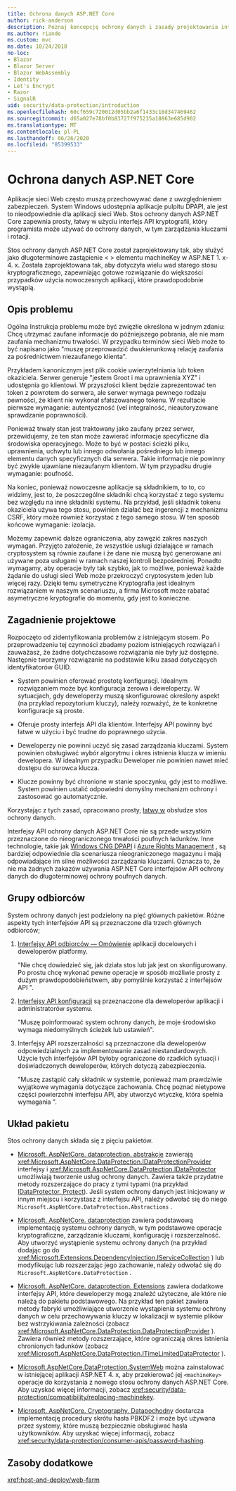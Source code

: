 ```yaml
---
title: Ochrona danych ASP.NET Core
author: rick-anderson
description: Poznaj koncepcję ochrony danych i zasady projektowania interfejsów API ochrony danych ASP.NET Core.
ms.author: riande
ms.custom: mvc
ms.date: 10/24/2018
no-loc:
- Blazor
- Blazor Server
- Blazor WebAssembly
- Identity
- Let's Encrypt
- Razor
- SignalR
uid: security/data-protection/introduction
ms.openlocfilehash: 60cf659c720012d05bb2a6f1433c18d347469462
ms.sourcegitcommit: d65a027e78bf0b83727f975235a18863e685d902
ms.translationtype: MT
ms.contentlocale: pl-PL
ms.lasthandoff: 06/26/2020
ms.locfileid: "85399533"
---
```

# <a name="aspnet-core-data-protection"></a>Ochrona danych ASP.NET Core

Aplikacje sieci Web często muszą przechowywać dane z uwzględnieniem zabezpieczeń. System Windows udostępnia aplikacje pulpitu DPAPI, ale jest to nieodpowiednie dla aplikacji sieci Web. Stos ochrony danych ASP.NET Core zapewnia prosty, łatwy w użyciu interfejs API kryptografii, który programista może używać do ochrony danych, w tym zarządzania kluczami i rotacji.

Stos ochrony danych ASP.NET Core został zaprojektowany tak, aby służyć jako długoterminowe zastąpienie &lt; &gt; elementu machineKey w ASP.NET 1. x-4. x. Została zaprojektowana tak, aby dotyczyła wielu wad starego stosu kryptograficznego, zapewniając gotowe rozwiązanie do większości przypadków użycia nowoczesnych aplikacji, które prawdopodobnie wystąpią.

## <a name="problem-statement"></a>Opis problemu

Ogólna Instrukcja problemu może być zwięzłie określona w jednym zdaniu: Chcę utrzymać zaufane informacje do późniejszego pobrania, ale nie mam zaufania mechanizmu trwałości. W przypadku terminów sieci Web może to być napisano jako "muszę przeprowadzić dwukierunkową relację zaufania za pośrednictwem niezaufanego klienta".

Przykładem kanonicznym jest plik cookie uwierzytelniania lub token okaziciela. Serwer generuje "jestem Groot i ma uprawnienia XYZ" i udostępnia go klientowi. W przyszłości klient będzie zaprezentować ten token z powrotem do serwera, ale serwer wymaga pewnego rodzaju pewności, że klient nie wykonał sfałszowanego tokenu. W rezultacie pierwsze wymaganie: autentyczność (vel integralność, nieautoryzowane sprawdzanie poprawności).

Ponieważ trwały stan jest traktowany jako zaufany przez serwer, przewidujemy, że ten stan może zawierać informacje specyficzne dla środowiska operacyjnego. Może to być w postaci ścieżki pliku, uprawnienia, uchwytu lub innego odwołania pośredniego lub innego elementu danych specyficznych dla serwera. Takie informacje nie powinny być zwykle ujawniane niezaufanym klientom. W tym przypadku drugie wymaganie: poufność.

Na koniec, ponieważ nowoczesne aplikacje są składnikiem, to to, co widzimy, jest to, że poszczególne składniki chcą korzystać z tego systemu bez względu na inne składniki systemu. Na przykład, jeśli składnik tokenu okaziciela używa tego stosu, powinien działać bez ingerencji z mechanizmu CSRF, który może również korzystać z tego samego stosu. W ten sposób końcowe wymaganie: izolacja.

Możemy zapewnić dalsze ograniczenia, aby zawęzić zakres naszych wymagań. Przyjęto założenie, że wszystkie usługi działające w ramach cryptosystem są równie zaufane i że dane nie muszą być generowane ani używane poza usługami w ramach naszej kontroli bezpośredniej. Ponadto wymagamy, aby operacje były tak szybko, jak to możliwe, ponieważ każde żądanie do usługi sieci Web może przekroczyć cryptosystem jeden lub więcej razy. Dzięki temu symetryczne Kryptografia jest idealnym rozwiązaniem w naszym scenariuszu, a firma Microsoft może rabatać asymetryczne kryptografie do momentu, gdy jest to konieczne.

## <a name="design-philosophy"></a>Zagadnienie projektowe

Rozpoczęto od zidentyfikowania problemów z istniejącym stosem. Po przeprowadzeniu tej czynności zbadamy poziom istniejących rozwiązań i zauważasz, że żadne dotychczasowe rozwiązania nie były już dostępne. Następnie tworzymy rozwiązanie na podstawie kilku zasad dotyczących identyfikatorów GUID.

* System powinien oferować prostotę konfiguracji. Idealnym rozwiązaniem może być konfiguracja zerowa i deweloperzy. W sytuacjach, gdy deweloperzy muszą skonfigurować określony aspekt (na przykład repozytorium kluczy), należy rozważyć, że te konkretne konfiguracje są proste.

* Oferuje prosty interfejs API dla klientów. Interfejsy API powinny być łatwe w użyciu i być trudne do poprawnego użycia.

* Deweloperzy nie powinni uczyć się zasad zarządzania kluczami. System powinien obsługiwać wybór algorytmu i okres istnienia klucza w imieniu dewelopera. W idealnym przypadku Deweloper nie powinien nawet mieć dostępu do surowca klucza.

* Klucze powinny być chronione w stanie spoczynku, gdy jest to możliwe. System powinien ustalić odpowiedni domyślny mechanizm ochrony i zastosować go automatycznie.

Korzystając z tych zasad, opracowano prosty, [łatwy w](xref:security/data-protection/using-data-protection) obsłudze stos ochrony danych.

Interfejsy API ochrony danych ASP.NET Core nie są przede wszystkim przeznaczone do nieograniczonego trwałości poufnych ładunków. Inne technologie, takie jak [Windows CNG DPAPI](https://msdn.microsoft.com/library/windows/desktop/hh706794%28v=vs.85%29.aspx) i [Azure Rights Management](/rights-management/) , są bardziej odpowiednie dla scenariusza nieograniczonego magazynu i mają odpowiadające im silne możliwości zarządzania kluczami. Oznacza to, że nie ma żadnych zakazów używania ASP.NET Core interfejsów API ochrony danych do długoterminowej ochrony poufnych danych.

## <a name="audience"></a>Grupy odbiorców

System ochrony danych jest podzielony na pięć głównych pakietów. Różne aspekty tych interfejsów API są przeznaczone dla trzech głównych odbiorców;

1. [Interfejsy API odbiorców — Omówienie](xref:security/data-protection/consumer-apis/overview) aplikacji docelowych i deweloperów platformy.

   "Nie chcę dowiedzieć się, jak działa stos lub jak jest on skonfigurowany. Po prostu chcę wykonać pewne operacje w sposób możliwie prosty z dużym prawdopodobieństwem, aby pomyślnie korzystać z interfejsów API ".

2. [Interfejsy API konfiguracji](xref:security/data-protection/configuration/overview) są przeznaczone dla deweloperów aplikacji i administratorów systemu.

   "Muszę poinformować system ochrony danych, że moje środowisko wymaga niedomyślnych ścieżek lub ustawień".

3. Interfejsy API rozszerzalności są przeznaczone dla deweloperów odpowiedzialnych za implementowanie zasad niestandardowych. Użycie tych interfejsów API byłoby ograniczone do rzadkich sytuacji i doświadczonych deweloperów, których dotyczą zabezpieczenia.

   "Muszę zastąpić cały składnik w systemie, ponieważ mam prawdziwie wyjątkowe wymagania dotyczące zachowania. Chcę poznać nietypowe części powierzchni interfejsu API, aby utworzyć wtyczkę, która spełnia wymagania ".

## <a name="package-layout"></a>Układ pakietu

Stos ochrony danych składa się z pięciu pakietów.

* [Microsoft. AspNetCore. dataprotection. abstrakcje](https://www.nuget.org/packages/Microsoft.AspNetCore.DataProtection.Abstractions/) zawierają <xref:Microsoft.AspNetCore.DataProtection.IDataProtectionProvider> interfejsy i <xref:Microsoft.AspNetCore.DataProtection.IDataProtector> umożliwiają tworzenie usług ochrony danych. Zawiera także przydatne metody rozszerzające do pracy z tymi typami (na przykład [IDataProtector. Protect](xref:Microsoft.AspNetCore.DataProtection.DataProtectionCommonExtensions.Protect*)). Jeśli system ochrony danych jest inicjowany w innym miejscu i korzystasz z interfejsu API, należy odwołać się do niego `Microsoft.AspNetCore.DataProtection.Abstractions` .

* [Microsoft. AspNetCore. dataprotection](https://www.nuget.org/packages/Microsoft.AspNetCore.DataProtection/) zawiera podstawową implementację systemu ochrony danych, w tym podstawowe operacje kryptograficzne, zarządzanie kluczami, konfigurację i rozszerzalność. Aby utworzyć wystąpienie systemu ochrony danych (na przykład dodając go do <xref:Microsoft.Extensions.DependencyInjection.IServiceCollection> ) lub modyfikując lub rozszerzając jego zachowanie, należy odwołać się do `Microsoft.AspNetCore.DataProtection` .

* [Microsoft. AspNetCore. dataprotection. Extensions](https://www.nuget.org/packages/Microsoft.AspNetCore.DataProtection.Extensions/) zawiera dodatkowe interfejsy API, które deweloperzy mogą znaleźć użyteczne, ale które nie należą do pakietu podstawowego. Na przykład ten pakiet zawiera metody fabryki umożliwiające utworzenie wystąpienia systemu ochrony danych w celu przechowywania kluczy w lokalizacji w systemie plików bez wstrzykiwania zależności (zobacz <xref:Microsoft.AspNetCore.DataProtection.DataProtectionProvider> ). Zawiera również metody rozszerzające, które ograniczają okres istnienia chronionych ładunków (zobacz <xref:Microsoft.AspNetCore.DataProtection.ITimeLimitedDataProtector> ).

* [Microsoft.AspNetCore.DataProtection.SystemWeb](https://www.nuget.org/packages/Microsoft.AspNetCore.DataProtection.SystemWeb/) można zainstalować w istniejącej aplikacji ASP.NET 4. x, aby przekierować jej `<machineKey>` operacje do korzystania z nowego stosu ochrony danych ASP.NET Core. Aby uzyskać więcej informacji, zobacz <xref:security/data-protection/compatibility/replacing-machinekey>.

* [Microsoft. AspNetCore. Cryptography. Datapochodny](https://www.nuget.org/packages/Microsoft.AspNetCore.Cryptography.KeyDerivation/) dostarcza implementację procedury skrótu hasła PBKDF2 i może być używana przez systemy, które muszą bezpiecznie obsługiwać hasła użytkowników. Aby uzyskać więcej informacji, zobacz <xref:security/data-protection/consumer-apis/password-hashing>.

## <a name="additional-resources"></a>Zasoby dodatkowe

<xref:host-and-deploy/web-farm>
